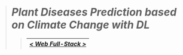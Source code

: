 > # ***Plant Diseases Prediction based on Climate Change with DL***
>> | <a href="https://github.com/AhmedNasser1601/Plant-Diseases-Prediction/tree/Web">***< Web Full-Stack >***</a> |
>> | :-: |
